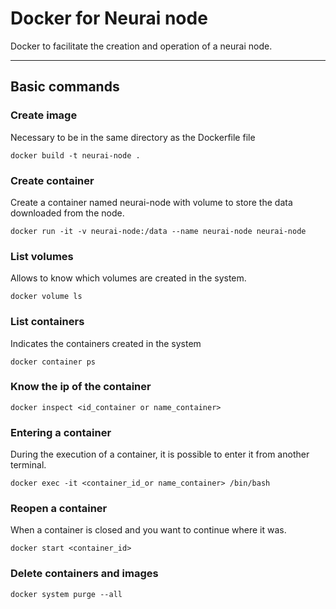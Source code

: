 # Docker for Neurai node

Docker to facilitate the creation and operation of a neurai node.

----
## Basic commands

### Create image
Necessary to be in the same directory as the Dockerfile file

```docker build -t neurai-node .```

### Create container
Create a container named neurai-node with volume to store the data downloaded from the node.

```docker run -it -v neurai-node:/data --name neurai-node neurai-node```

### List volumes
Allows to know which volumes are created in the system.

```docker volume ls```

### List containers
Indicates the containers created in the system

```docker container ps```

### Know the ip of the container

```docker inspect <id_container or name_container>```

### Entering a container
During the execution of a container, it is possible to enter it from another terminal.

```docker exec -it <container_id_or name_container> /bin/bash```

### Reopen a container
When a container is closed and you want to continue where it was.

```docker start <container_id>```

### Delete containers and images

```docker system purge --all```